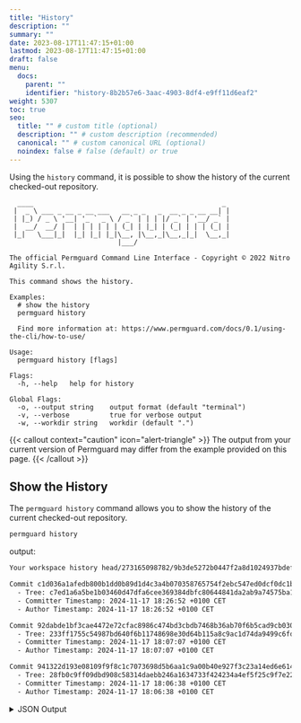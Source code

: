 ```yaml
---
title: "History"
description: ""
summary: ""
date: 2023-08-17T11:47:15+01:00
lastmod: 2023-08-17T11:47:15+01:00
draft: false
menu:
  docs:
    parent: ""
    identifier: "history-8b2b57e6-3aac-4903-8df4-e9ff11d6eaf2"
weight: 5307
toc: true
seo:
  title: "" # custom title (optional)
  description: "" # custom description (recommended)
  canonical: "" # custom canonical URL (optional)
  noindex: false # false (default) or true
---
```

Using the `history` command, it is possible to show the history of the current checked-out repository.

```text
  ____                                               _
 |  _ \ ___ _ __ _ __ ___   __ _ _   _  __ _ _ __ __| |
 | |_) / _ \ '__| '_ ` _ \ / _` | | | |/ _` | '__/ _` |
 |  __/  __/ |  | | | | | | (_| | |_| | (_| | | | (_| |
 |_|   \___|_|  |_| |_| |_|\__, |\__,_|\__,_|_|  \__,_|
                           |___/

The official Permguard Command Line Interface - Copyright © 2022 Nitro Agility S.r.l.

This command shows the history.

Examples:
  # show the history
  permguard history

  Find more information at: https://www.permguard.com/docs/0.1/using-the-cli/how-to-use/

Usage:
  permguard history [flags]

Flags:
  -h, --help   help for history

Global Flags:
  -o, --output string    output format (default "terminal")
  -v, --verbose          true for verbose output
  -w, --workdir string   workdir (default ".")
```

{{< callout context="caution" icon="alert-triangle" >}}
The output from your current version of Permguard may differ from the example provided on this page.
{{< /callout >}}

## Show the History

The `permguard history` command allows you to show the history of the current checked-out repository.

```bash
permguard history
```

output:

```bash
Your workspace history head/273165098782/9b3de5272b0447f2a8d1024937bdef11:

Commit c1d036a1afedb800b1dd0b89d1d4c3a4b070358765754f2ebc547ed0dcf0dc1b:
  - Tree: c7ed1a6a5be1b03460d47dfa6cee369384dbfc80644841da2ab9a74575ba12ff
  - Committer Timestamp: 2024-11-17 18:26:52 +0100 CET
  - Author Timestamp: 2024-11-17 18:26:52 +0100 CET

Commit 92dabde1bf3cae4472e72cfac8986c474bd3cbdb7468b36ab70f6b5cad9cb030:
  - Tree: 233ff1755c54987bd640f6b11748698e30d64b115a8c9ac1d74da9499c6fd94d
  - Committer Timestamp: 2024-11-17 18:07:07 +0100 CET
  - Author Timestamp: 2024-11-17 18:07:07 +0100 CET

Commit 941322d193e08109f9f8c1c7073698d5b6aa1c9a00b40e927f3c23a14ed6e614:
  - Tree: 28fb0c9ff09dbd908c58314daebb246a1634733f424234a4ef5f25c9f7e22780
  - Committer Timestamp: 2024-11-17 18:06:38 +0100 CET
  - Author Timestamp: 2024-11-17 18:06:38 +0100 CET
```

<details>
  <summary>
    JSON Output
  </summary>

```bash
permguard history --output json
```

output:

```bash
{
  "commits": [
    {
      "author": "unknown",
      "author_timestamp": "2024-11-17T18:26:52+01:00",
      "commit_id": "c1d036a1afedb800b1dd0b89d1d4c3a4b070358765754f2ebc547ed0dcf0dc1b",
      "committer": "unknown",
      "committer_timestamp": "2024-11-17T18:26:52+01:00",
      "parent": "92dabde1bf3cae4472e72cfac8986c474bd3cbdb7468b36ab70f6b5cad9cb030",
      "tree": "c7ed1a6a5be1b03460d47dfa6cee369384dbfc80644841da2ab9a74575ba12ff"
    },
    {
      "author": "unknown",
      "author_timestamp": "2024-11-17T18:07:07+01:00",
      "commit_id": "92dabde1bf3cae4472e72cfac8986c474bd3cbdb7468b36ab70f6b5cad9cb030",
      "committer": "unknown",
      "committer_timestamp": "2024-11-17T18:07:07+01:00",
      "parent": "941322d193e08109f9f8c1c7073698d5b6aa1c9a00b40e927f3c23a14ed6e614",
      "tree": "233ff1755c54987bd640f6b11748698e30d64b115a8c9ac1d74da9499c6fd94d"
    },
    {
      "author": "unknown",
      "author_timestamp": "2024-11-17T18:06:38+01:00",
      "commit_id": "941322d193e08109f9f8c1c7073698d5b6aa1c9a00b40e927f3c23a14ed6e614",
      "committer": "unknown",
      "committer_timestamp": "2024-11-17T18:06:38+01:00",
      "parent": "0000000000000000000000000000000000000000000000000000000000000000",
      "tree": "28fb0c9ff09dbd908c58314daebb246a1634733f424234a4ef5f25c9f7e22780"
    }
  ]
}
```

</details>
